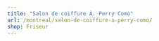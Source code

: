 ```yaml
---
title: "Salon de coiffure À. Perry Como"
url: /montreal/salon-de-coiffure-a-perry-como/
shop: Friseur
---
```

